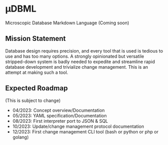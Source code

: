 # µDBML
Microscopic Database Markdown Language
(Coming soon)
## Mission Statement
Database design requires precision, and every tool that is used is tedious to use and has too many options. A strongly opinionated but versatile stripped-down system is badly needed to expedite and streamline rapid database development and trivialize change management. This is an attempt at making such a tool.
## Expected Roadmap
(This is subject to change)
- 04/2023: Concept overview/Documentation 
- 05/2023: YAML specification/Documentation
- 08/2023: First interpreter port to JSON & SQL
- 10/2023: Update/change management protocol documentation
- 12/2023: First change management CLI tool (bash or python or php or golang) 
